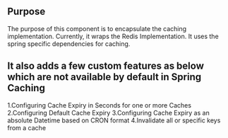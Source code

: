 Purpose
-------
The purpose of this component is to encapsulate the caching implementation.
Currently, it wraps the Redis Implementation.
It uses the spring specific dependencies for caching.



It also adds a few custom features as  below which are not available by default in Spring Caching
-------------------------------------------------------------------------------------------------
1.Configuring Cache Expiry in Seconds for one or more Caches
2.Configuring Default Cache Expiry 
3.Configuring Cache Expiry as an absolute Datetime based on CRON format
4.Invalidate all or specific keys from a cache



    